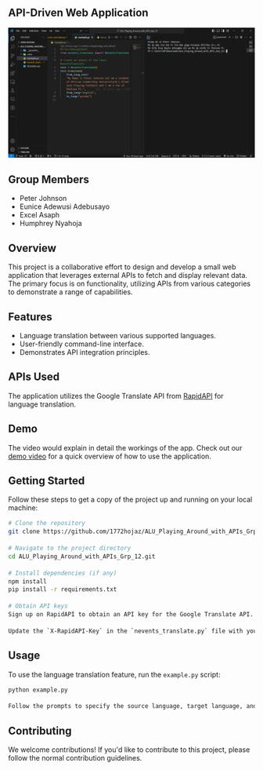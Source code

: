 ## API-Driven Web Application

![Project Preview](./images/example.py%20file.png)

## Group Members

- Peter Johnson
- Eunice Adewusi Adebusayo
- Excel Asaph
- Humphrey Nyahoja

## Overview

This project is a collaborative effort to design and develop a small web application that leverages external APIs to fetch and display relevant data. The primary focus is on functionality, utilizing APIs from various categories to demonstrate a range of capabilities.

## Features

- Language translation between various supported languages.
- User-friendly command-line interface.
- Demonstrates API integration principles.

## APIs Used

The application utilizes the Google Translate API from [RapidAPI](https://rapidapi.com) for language translation.

## Demo

The video would explain in detail the workings of the app. Check out our [demo video](https://www.loom.com/share/60e79520707b4ca59752a639647cc6ac?sid=7b7f1d01-8de4-46e5-b158-379894d574e9) for a quick overview of how to use the application.

## Getting Started

Follow these steps to get a copy of the project up and running on your local machine:

```bash
# Clone the repository
git clone https://github.com/1772hojaz/ALU_Playing_Around_with_APIs_Grp_12.git

# Navigate to the project directory
cd ALU_Playing_Around_with_APIs_Grp_12.git

# Install dependencies (if any)
npm install
pip install -r requirements.txt

# Obtain API keys
Sign up on RapidAPI to obtain an API key for the Google Translate API.

Update the `X-RapidAPI-Key` in the `nevents_translate.py` file with your key.
```

## Usage

To use the language translation feature, run the `example.py` script:

```bash
python example.py

Follow the prompts to specify the source language, target language, and input text.
```

## Contributing

We welcome contributions!
If you'd like to contribute to this project, please follow the normal contribution guidelines.
